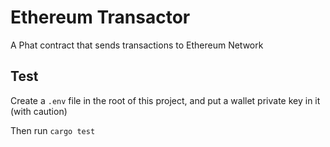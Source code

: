 # Ethereum Transactor

A Phat contract that sends transactions to Ethereum Network

## Test

Create a `.env` file in the root of this project, and put a wallet private key in it (with caution)

Then run `cargo test`
